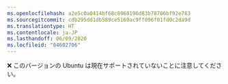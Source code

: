 ```yaml
---
ms.openlocfilehash: a2e5c0a0414bf68c8968196d83b78706bf92e783
ms.sourcegitcommit: cdb295dd1db589ce5169ac9ff096f01fd0c2da9d
ms.translationtype: HT
ms.contentlocale: ja-JP
ms.lasthandoff: 06/09/2020
ms.locfileid: "84602706"
---
```


❌ このバージョンの Ubuntu は現在サポートされていないことに注意してください。
